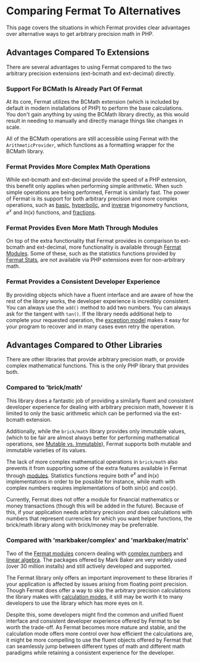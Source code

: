 # Comparing Fermat To Alternatives

This page covers the situations in which Fermat provides clear advantages over alternative ways to get arbitrary precision math in PHP.

## Advantages Compared To Extensions

There are several advantages to using Fermat compared to the two arbitrary precision extensions (ext-bcmath and ext-decimal) directly.

### Support For BCMath Is Already Part Of Fermat

At its core, Fermat utilizes the BCMath extension (which is included by default in modern installations of PHP) to perform the base calculations. You don't gain anything by using the BCMath library directly, as this would result in needing to manually and directly manage things like changes in scale.

All of the BCMath operations are still accessible using Fermat with the `ArithmeticProvider`, which functions as a formatting wrapper for the BCMath library.

### Fermat Provides More Complex Math Operations

While ext-bcmath and ext-decimal provide the speed of a PHP extension, this benefit only applies when performing simple arithmetic. When such simple operations are being performed, Fermat is similarly fast. The power of Fermat is its support for both arbitrary precision and more complex operations, such as [basic](trigonometry/basic.md), [hyperbolic](trigonometry/hyperbolic.md), and [inverse](trigonometry/inverse.md) trigonometry functions, $`e^x`$ and $`ln(x)`$ functions, and [fractions](types-and-values/fractions.md).

### Fermat Provides Even More Math Through Modules

On top of the extra functionality that Fermat provides in comparison to ext-bcmath and ext-decimal, more functionality is available through [Fermat Modules](getting-started/modules.md). Some of these, such as the statistics functions provided by [Fermat Stats](modules/stats/about.md), are not available via PHP extensions even for non-arbitrary math.

### Fermat Provides a Consistent Developer Experience

By providing objects which have a fluent interface and are aware of how the rest of the library works, the developer experience is incredibly consistent. You can always use the `add()` method to add two numbers. You can always ask for the tangent with `tan()`. If the library needs additional help to complete your requested operation, the [exception model](getting-started/exceptions.md) makes it easy for your program to recover and in many cases even retry the operation.

## Advantages Compared to Other Libraries

There are other libraries that provide arbitrary precision math, or provide complex mathematical functions. This is the only PHP library that provides both.

### Compared to 'brick/math'

This library does a fantastic job of providing a similarly fluent and consistent developer experience for dealing with arbitrary precision math, however it is limited to only the basic arithmetic which can be performed via the ext-bcmath extension.

Additionally, while the `brick/math` library provides only immutable values, (which to be fair are almost always better for performing mathematical operations, see [Mutable vs. Immutable](getting-started/mutability.md)), Fermat supports both mutable and immutable varieties of its values.

The lack of more complex mathematical operations in `brick/math` also prevents it from supporting some of the extra features available in Fermat through [modules](getting-started/modules.md). Statistics functions require both $`e^x`$ and $`ln(x)`$ implementations in order to be possible for instance, while math with complex numbers requires implementations of both $`sin(x)`$ and $`cos(x)`$.

Currently, Fermat does not offer a module for financial mathematics or money transactions (though this will be added in the future). Because of this, if your application needs arbitrary precision *and* does calculations with numbers that represent currencies for which you want helper functions, the brick/math library along with brick/money may be preferrable.

### Compared with 'markbaker/complex' and 'markbaker/matrix'

Two of the [Fermat modules](getting-started/modules.md) concern dealing with [complex numbers](modules/complex-numbers/about.md) and [linear algebra](modules/linear-algebra/about.md). The packages offered by Mark Baker are very widely used (over 30 million installs) and still actively developed and supported.

The Fermat library only offers an important improvement to these libraries if your application is affected by issues arising from floating point precision. Though Fermat does offer a way to skip the arbitrary precision calculations the library makes with [calculation modes](configuration/calculation-modes.md), it still may be worth it to many developers to use the library which has more eyes on it.

Despite this, some developers might find the common and unified fluent interface and consistent developer experience offered by Fermat to be worth the trade-off. As Fermat becomes more mature and stable, and the calculation mode offers more control over how efficient the calculations are, it might be more compelling to use the fluent objects offered by Fermat that can seamlessly jump between different types of math and different math paradigms while retaining a consistent experience for the developer.